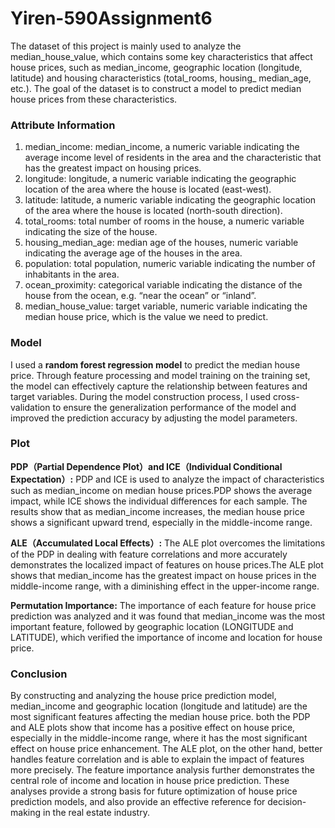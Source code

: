 # Yiren-590Assignment6
The dataset of this project is mainly used to analyze the median_house_value, which contains some key characteristics that affect house prices, such as median_income, geographic location (longitude, latitude) and housing characteristics (total_rooms, housing_ median_age, etc.). The goal of the dataset is to construct a model to predict median house prices from these characteristics.

### Attribute Information
1) median_income: median_income, a numeric variable indicating the average income level of residents in the area and the characteristic that has the greatest impact on housing prices.
2) longitude: longitude, a numeric variable indicating the geographic location of the area where the house is located (east-west).
3) latitude: latitude, a numeric variable indicating the geographic location of the area where the house is located (north-south direction).
4) total_rooms: total number of rooms in the house, a numeric variable indicating the size of the house.
5) housing_median_age: median age of the houses, numeric variable indicating the average age of the houses in the area.
6) population: total population, numeric variable indicating the number of inhabitants in the area.
7) ocean_proximity: categorical variable indicating the distance of the house from the ocean, e.g. “near the ocean” or “inland”.
8) median_house_value: target variable, numeric variable indicating the median house price, which is the value we need to predict.

### Model
I used a **random forest regression model** to predict the median house price. Through feature processing and model training on the training set, the model can effectively capture the relationship between features and target variables. During the model construction process, I used cross-validation to ensure the generalization performance of the model and improved the prediction accuracy by adjusting the model parameters.

### Plot
**PDP（Partial Dependence Plot）and ICE（Individual Conditional Expectation）:** PDP and ICE is used to analyze the impact of characteristics such as median_income on median house prices.PDP shows the average impact, while ICE shows the individual differences for each sample. The results show that as median_income increases, the median house price shows a significant upward trend, especially in the middle-income range.

**ALE（Accumulated Local Effects）:** The ALE plot overcomes the limitations of the PDP in dealing with feature correlations and more accurately demonstrates the localized impact of features on house prices.The ALE plot shows that median_income has the greatest impact on house prices in the middle-income range, with a diminishing effect in the upper-income range.

**Permutation Importance:** The importance of each feature for house price prediction was analyzed and it was found that median_income was the most important feature, followed by geographic location (LONGITUDE and LATITUDE), which verified the importance of income and location for house price.

### Conclusion
By constructing and analyzing the house price prediction model, median_income and geographic location (longitude and latitude) are the most significant features affecting the median house price. both the PDP and ALE plots show that income has a positive effect on house price, especially in the middle-income range, where it has the most significant effect on house price enhancement. The ALE plot, on the other hand, better handles feature correlation and is able to explain the impact of features more precisely. The feature importance analysis further demonstrates the central role of income and location in house price prediction. These analyses provide a strong basis for future optimization of house price prediction models, and also provide an effective reference for decision-making in the real estate industry.
